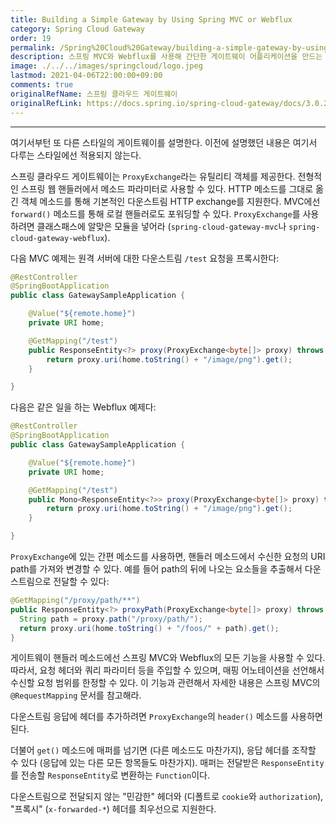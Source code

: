 ```yaml
---
title: Building a Simple Gateway by Using Spring MVC or Webflux
category: Spring Cloud Gateway
order: 19
permalink: /Spring%20Cloud%20Gateway/building-a-simple-gateway-by-using-spring-mvc-or-webflux/
description: 스프링 MVC와 Webflux를 사용해 간단한 게이트웨이 어플리케이션을 만드는 방법 한글 번역
image: ./../../images/springcloud/logo.jpeg
lastmod: 2021-04-06T22:00:00+09:00
comments: true
originalRefName: 스프링 클라우드 게이트웨이
originalRefLink: https://docs.spring.io/spring-cloud-gateway/docs/3.0.2/reference/html/#building-a-simple-gateway-by-using-spring-mvc-or-webflux
---
```


---

여기서부턴 또 다른 스타일의 게이트웨이를 설명한다. 이전에 설명했던 내용은 여기서 다루는 스타일에선 적용되지 않는다.

스프링 클라우드 게이트웨이는 `ProxyExchange`라는 유틸리티 객체를 제공한다. 전형적인 스프링 웹 핸들러에서 메소드 파라미터로 사용할 수 있다. HTTP 메소드를 그대로 옮긴 객체 메소드를 통해 기본적인 다운스트림 HTTP exchange를 지원한다. MVC에선 `forward()` 메소드를 통해 로컬 핸들러로도 포워딩할 수 있다. `ProxyExchange`를 사용하려면 클래스패스에 알맞은 모듈을 넣어라 (`spring-cloud-gateway-mvc`나 `spring-cloud-gateway-webflux`).

다음 MVC 예제는 원격 서버에 대한 다운스트림 `/test` 요청을 프록시한다:

```java
@RestController
@SpringBootApplication
public class GatewaySampleApplication {

    @Value("${remote.home}")
    private URI home;

    @GetMapping("/test")
    public ResponseEntity<?> proxy(ProxyExchange<byte[]> proxy) throws Exception {
        return proxy.uri(home.toString() + "/image/png").get();
    }

}
```

다음은 같은 일을 하는 Webflux 예제다:

```java
@RestController
@SpringBootApplication
public class GatewaySampleApplication {

    @Value("${remote.home}")
    private URI home;

    @GetMapping("/test")
    public Mono<ResponseEntity<?>> proxy(ProxyExchange<byte[]> proxy) throws Exception {
        return proxy.uri(home.toString() + "/image/png").get();
    }

}
```

`ProxyExchange`에 있는 간편 메소드를 사용하면, 핸들러 메소드에서 수신한 요청의 URI path를 가져와 변경할 수 있다. 예를 들어 path의 뒤에 나오는 요소들을 추출해서 다운스트림으로 전달할 수 있다:

```java
@GetMapping("/proxy/path/**")
public ResponseEntity<?> proxyPath(ProxyExchange<byte[]> proxy) throws Exception {
  String path = proxy.path("/proxy/path/");
  return proxy.uri(home.toString() + "/foos/" + path).get();
}
```

게이트웨이 핸들러 메소드에선 스프링 MVC와 Webflux의 모든 기능을 사용할 수 있다. 따라서, 요청 헤더와 쿼리 파라미터 등을 주입할 수 있으며, 매핑 어노테이션을 선언해서 수신할 요청 범위를 한정할 수 있다. 이 기능과 관련해서 자세한 내용은 스프링 MVC의 `@RequestMapping` 문서를 참고해라.

다운스트림 응답에 헤더를 추가하려면 `ProxyExchange`의 `header()` 메소드를 사용하면 된다.

더불어 `get()` 메소드에 매퍼를 넘기면 (다른 메소드도 마찬가지), 응답 헤더를 조작할 수 있다 (응답에 있는 다른 모든 항목들도 마찬가지). 매퍼는 전달받은 `ResponseEntity`를 전송할 `ResponseEntity`로 변환하는 `Function`이다.

다운스트림으로 전달되지 않는 "민감한" 헤더와 (디폴트로 `cookie`와 `authorization`), "프록시" (`x-forwarded-*`) 헤더를 최우선으로 지원한다.